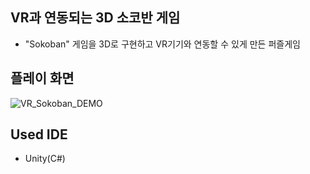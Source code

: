 ## VR과 연동되는 3D 소코반 게임

- "Sokoban" 게임을 3D로 구현하고 VR기기와 연동할 수 있게 만든 퍼즐게임

## 플레이 화면

![VR_Sokoban_DEMO](https://youtu.be/nwY1meB1eqs)


## Used IDE

* Unity(C#)
